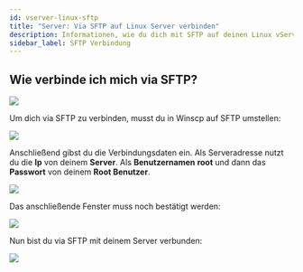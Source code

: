 ```yaml
---
id: vserver-linux-sftp
title: "Server: Via SFTP auf Linux Server verbinden"
description: Informationen, wie du dich mit SFTP auf deinen Linux vServer von ZAP-Hosting verbinden kannst - ZAP-Hosting.com Dokumentation
sidebar_label: SFTP Verbindung
---
```


## Wie verbinde ich mich via SFTP?

![](https://screensaver01.zap-hosting.com/index.php/s/R5QRq5t8spGezE9/download/vps-sftp-3.gif)

Um dich via SFTP zu verbinden, musst du in Winscp auf SFTP umstellen: 

![](https://screensaver01.zap-hosting.com/index.php/s/7HYF3ngpfcKXLZ9/preview)

Anschließend gibst du die Verbindungsdaten ein. Als Serveradresse nutzt du die **Ip** von deinem **Server**. Als **Benutzernamen** **root** und dann das **Passwort** von deinem **Root Benutzer**.

![](https://screensaver01.zap-hosting.com/index.php/s/boGkPkqF58CjxkD/preview)

Das anschließende Fenster muss noch bestätigt werden:

![](https://screensaver01.zap-hosting.com/index.php/s/TQ9abPjsCXRqTGG/preview)


Nun bist du via SFTP mit deinem Server verbunden: 

![](https://screensaver01.zap-hosting.com/index.php/s/xA44qPQB6zcFc75/preview)
